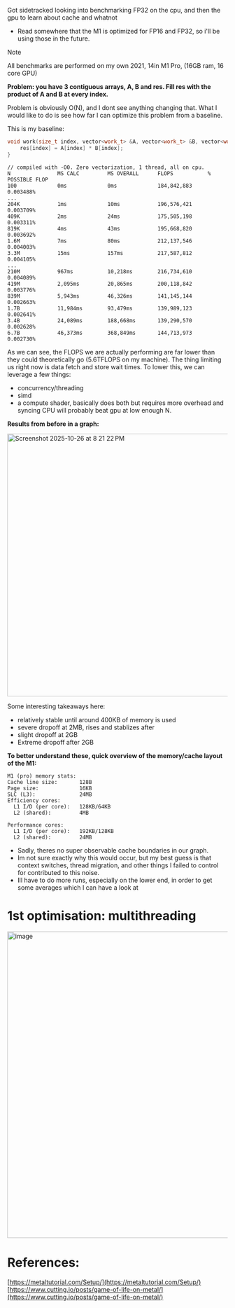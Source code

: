 Got sidetracked looking into benchmarking FP32 on the cpu, and then the gpu to learn about cache and whatnot
- Read somewhere that the M1 is optimized for FP16 and FP32, so i'll be using those in the future.
> [!NOTE]
> All benchmarks are performed on my own 2021, 14in M1 Pro, (16GB ram, 16 core GPU)

**Problem: you have 3 contiguous arrays, A, B and res. Fill res with the product of A and B at every index.**

Problem is obviously O(N), and I dont see anything changing that. What I would like to do is see how far I can optimize this problem from a baseline.

This is my baseline:

```c++
void work(size_t index, vector<work_t> &A, vector<work_t> &B, vector<work_t> &res) {
	res[index] = A[index] * B[index];
}
```
```
// compiled with -O0. Zero vectorization, 1 thread, all on cpu.
N               MS CALC         MS OVERALL      FLOPS           % POSSIBLE FLOP
100             0ms             0ms             184,842,883     0.003488%
...
204K            1ms             10ms            196,576,421     0.003709%
409K            2ms             24ms            175,505,198     0.003311%
819K            4ms             43ms            195,668,820     0.003692%
1.6M            7ms             80ms            212,137,546     0.004003%
3.3M            15ms            157ms           217,587,812     0.004105%
...
210M            967ms           10,218ms        216,734,610     0.004089%
419M            2,095ms         20,865ms        200,118,842     0.003776%
839M            5,943ms         46,326ms        141,145,144     0.002663%
1.7B            11,984ms        93,479ms        139,989,123     0.002641%
3.4B            24,089ms        188,668ms       139,290,570     0.002628%
6.7B            46,373ms        368,849ms       144,713,973     0.002730%
```
As we can see, the FLOPS we are actually performing are far lower than they could theoretically go (5.6TFLOPS on my machine).
The thing limiting us right now is data fetch and store wait times.
To lower this, we can leverage a few things:
- concurrency/threading
- simd
- a compute shader, basically does both but requires more overhead and syncing
CPU will probably beat gpu at low enough N.

**Results from before in a graph:**

<img width="600" alt="Screenshot 2025-10-26 at 8 21 22 PM" src="https://github.com/user-attachments/assets/542e8cd7-bc36-4e1c-9039-2a2492c57469" />

Some interesting takeaways here:
- relatively stable until around 400KB of memory is used
- severe dropoff at 2MB, rises and stablizes after
- slight dropoff at 2GB
- Extreme dropoff after 2GB

**To better understand these, quick overview of the memory/cache layout of the M1:**
```
M1 (pro) memory stats:
Cache line size:       128B
Page size:             16KB
SLC (L3):              24MB
Efficiency cores:
  L1 I/D (per core):   128KB/64KB
  L2 (shared):         4MB
  
Performance cores:
  L1 I/D (per core):   192KB/128KB
  L2 (shared):         24MB
```
- Sadly, theres no super observable cache boundaries in our graph.
- Im not sure exactly why this would occur, but my best guess is that context switches, thread migration, and other things I failed to control for contributed to this noise.
- Ill have to do more runs, especially on the lower end, in order to get some averages which I can have a look at

# 1st optimisation: multithreading

<img width="700" alt="image" src="https://github.com/user-attachments/assets/b80e9d35-06aa-48d9-999b-8442b334349f" />

# References:

[https://metaltutorial.com/Setup/](https://metaltutorial.com/Setup/)
[https://www.cutting.io/posts/game-of-life-on-metal/](https://www.cutting.io/posts/game-of-life-on-metal/)

